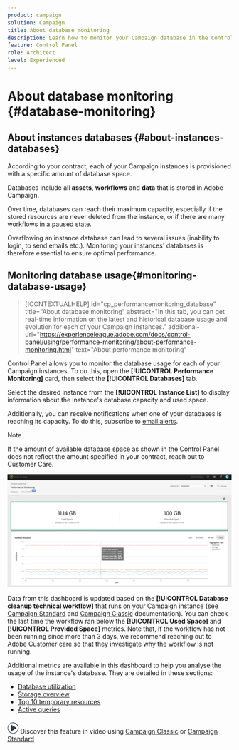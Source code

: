 ```yaml
---
product: campaign
solution: Campaign 
title: About database monitoring
description: Learn how to monitor your Campaign database in the Control Panel
feature: Control Panel
role: Architect
level: Experienced
---
```

# About database monitoring {#database-monitoring}

## About instances databases {#about-instances-databases}

According to your contract, each of your Campaign instances is provisioned with a specific amount of database space.

Databases include all **assets**, **workflows** and **data** that is stored in Adobe Campaign.

Over time, databases can reach their maximum capacity, especially if the stored resources are never deleted from the instance, or if there are many workflows in a paused state.

Overflowing an instance database can lead to several issues (inability to login, to send emails etc.). Monitoring your instances' databases is therefore essential to ensure optimal performance.

## Monitoring database usage{#monitoring-database-usage}

>[!CONTEXTUALHELP]
>id="cp_performancemonitoring_database"
>title="About database monitoring"
>abstract="In this tab, you can get real-time information on the latest and historical database usage and evolution for each of your Campaign instances."
>additional-url="https://experienceleague.adobe.com/docs/control-panel/using/performance-monitoring/about-performance-monitoring.html" text="About performance monitoring"

Control Panel allows you to monitor the database usage for each of your Campaign instances. To do this, open the **[!UICONTROL Performance Monitoring]** card, then select the **[!UICONTROL Databases]** tab.

Select the desired instance from the **[!UICONTROL Instance List]** to display information about the instance's database capacity and used space.

Additionally, you can receive notifications when one of your databases is reaching its capacity. To do this, subscribe to [email alerts](../../performance-monitoring/using/email-alerting.md).

>[!NOTE]
>
>If the amount of available database space as shown in the Control Panel does not reflect the amount specified in your contract, reach out to Customer Care.

![](assets/databases_dashboard.png)

Data from this dashboard is updated based on the **[!UICONTROL Database cleanup technical workflow]** that runs on your Campaign instance (see [Campaign Standard](https://experienceleague.adobe.com/docs/campaign-standard/using/administrating/application-settings/technical-workflows.html#list-of-technical-workflows) and [Campaign Classic](https://experienceleague.adobe.com/docs/campaign-classic/using/monitoring-campaign-classic/data-processing/database-cleanup-workflow.html) documentation). You can check the last time the workflow ran below the **[!UICONTROL Used Space]** and **[!UICONTROL Provided Space]** metrics. Note that, if the workflow has not been running since more than 3 days, we recommend reaching out to Adobe Customer care so that they investigate why the workflow is not running.

Additional metrics are available in this dashboard to help you analyse the usage of the instance's database. They are detailed in these sections:

* [Database utilization](../../performance-monitoring/using/database-utilization.md)
* [Storage overview](../../performance-monitoring/using/database-storage-overview.md)
* [Top 10 temporary resources](../../performance-monitoring/using/database-top-ten-resources.md)
* [Active queries](../../performance-monitoring/using/database-active-queries.md)

![](assets/do-not-localize/how-to-video.png) Discover this feature in video using [Campaign Classic](https://experienceleague.adobe.com/docs/campaign-classic-learn/control-panel/performance-monitoring/monitoring-databases.html#performance-monitoring) or [Campaign Standard](https://experienceleague.adobe.com/docs/campaign-standard-learn/control-panel/performance-monitoring/monitoring-databases.html#performance-monitoring)
